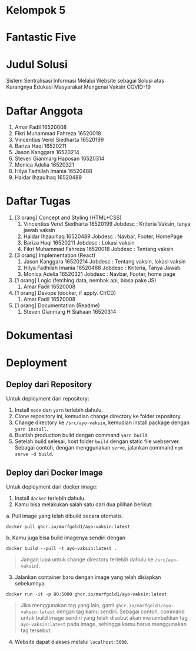 # Kelompok 5 
# Fantastic Five

# Judul Solusi
Sistem Sentralisasi Informasi Melalui Website sebagai Solusi atas Kurangnya Edukasi Masyarakat Mengenai Vaksin COVID-19

# Daftar Anggota
1. Amar Fadil	                16520008
2. Fikri Muhammad Fahreza 		16520018
3. Vincentius Verel Siedharta	16520199
4. Bariza Haqi				    16520211
5. Jason Kanggara 			    16520214
6. Steven Gianmarg Haposan 	    16520314
7. Monica Adelia				16520321
8. Hilya Fadhilah Imania 		16520488
9. Haidar Ihzaulhaq			    16520489

# Daftar Tugas
1. [3 orang] Concept and Styling (HTML+CSS)
    1. Vincentius Verel Siedharta	16520199
    Jobdesc : Kriteria Vaksin, tanya jawab vaksin
    2. Haidar Ihzaulhaq			    16520489
    Jobdesc : Navbar, Footer, HomePage
    3. Bariza Haqi				    16520211
    Jobdesc : Lokasi vaksin
    4. Fikri Muhammad Fahreza 		16520018
    Jobdesc : Tentang vaksin
2. [3 orang] Implementation (React)
    1. Jason Kanggara 			    16520214
    Jobdesc : Tentang vaksin, lokasi vaksin
    2. Hilya Fadhilah Imania 		16520488
    Jobdesc : Kriteria, Tanya Jawab
    3. Monica Adelia				16520321
    Jobdesc : Navbar, Footer, home page 
3. [1 orang] Logic (fetching data, nembak api, biasa pake JS)
    1. Amar Fadil	                16520008
4. [1 orang] Devops (docker, if apply. CI/CD)
    1. Amar Fadil	                16520008
5. [1 orang] Documentation (Readme)
    1. Steven Gianmarg H Siahaan    16520314

# Dokumentasi 
# Deployment
## Deploy dari Repository

Untuk deployment dari repository:
1. Install `node` dan `yarn` terlebih dahulu.
2. Clone repository ini, kemudian change directory ke folder repository.
3. Change directory ke `/src/ayo-vaksin`, kemudian install package dengan `yarn install`.
4. Buatlah production build dengan command `yarn build`.
5. Setelah build selesai, host folder `build` dengan static file webserver. Sebagai contoh, dengan menggunakan `serve`, jalankan command `npm serve -d build`.

## Deploy dari Docker Image

Untuk deployment dari docker image:
1. Install `docker` terlebih dahulu.
2. Kamu bisa melakukan salah satu dari dua pilihan berikut:

 a. Pull image yang telah dibuild secara otomatis.
```
docker pull ghcr.io/marfgold1/ayo-vaksin:latest
```
 b. Kamu juga bisa build imagenya sendiri dengan
```
docker build --pull -t ayo-vaksin:latest .
```
>Jangan lupa untuk change directory terlebih dahulu ke `/src/ayo-vaksin`).

3. Jalankan container baru dengan image yang telah disiapkan sebelumnya.
```
docker run -it -p 80:5000 ghcr.io/marfgold1/ayo-vaksin:latest
```
> Jika menggunakan tag yang lain, ganti `ghcr.io/marfgold1/ayo-vaksin:latest` dengan tag kamu sendiri. Sebagai contoh, command untuk build image sendiri yang telah disebut akan menambahkan tag `ayo-vaksin:latest` pada image, sehingga kamu harus menggunakan tag tersebut.
4. Website dapat diakses melalui `localhost:5000`.
